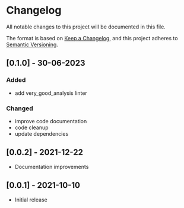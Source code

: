 # Changelog

All notable changes to this project will be documented in this file.

The format is based on [Keep a Changelog](https://keepachangelog.com/en/1.0.0/),
and this project adheres to [Semantic Versioning](https://semver.org/spec/v2.0.0.html).

## [0.1.0] - 30-06-2023

### Added

- add very_good_analysis linter

### Changed

- improve code documentation
- code cleanup
- update dependencies

## [0.0.2] - 2021-12-22

- Documentation improvements

## [0.0.1] - 2021-10-10

- Initial release
